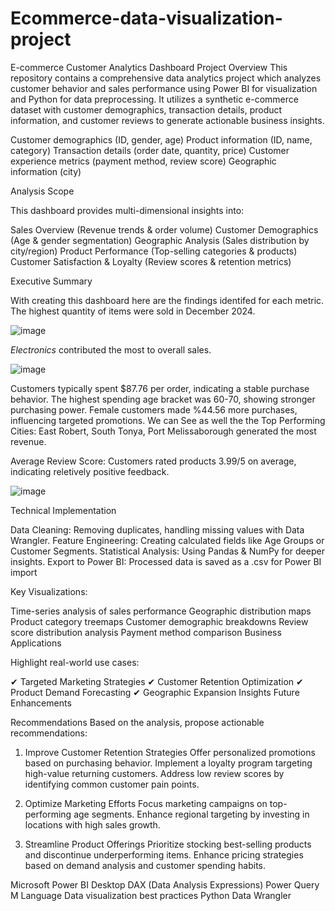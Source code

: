 # Ecommerce-data-visualization-project

E-commerce Customer Analytics Dashboard
Project Overview
This repository contains a comprehensive data analytics project which analyzes customer behavior and sales performance using Power BI for visualization and Python for data preprocessing. It utilizes a synthetic e-commerce dataset with customer demographics, transaction details, product information, and customer reviews to generate actionable business insights.

Customer demographics (ID, gender, age)
Product information (ID, name, category)
Transaction details (order date, quantity, price)
Customer experience metrics (payment method, review score)
Geographic information (city)

Analysis Scope

This dashboard provides multi-dimensional insights into:

Sales Overview (Revenue trends & order volume)
Customer Demographics (Age & gender segmentation)
Geographic Analysis (Sales distribution by city/region)
Product Performance (Top-selling categories & products)
Customer Satisfaction & Loyalty (Review scores & retention metrics)

Executive Summary 

With creating this dashboard here are the findings identifed for each metric. The highest quantity of items were sold in December 2024.

![image](https://github.com/user-attachments/assets/3f7957dc-d9f4-49d6-af23-e2f813be394d)

*Electronics* contributed the most to overall sales. 

![image](https://github.com/user-attachments/assets/b61db39e-67f6-42d8-83bf-a88d5577d850)

Customers typically spent $87.76 per order, indicating a stable purchase behavior. The highest spending age bracket was 60-70, showing stronger purchasing power. Female customers made %44.56 more purchases, influencing targeted promotions. We can See as well the the Top Performing Cities: East Robert, South Tonya, Port Melissaborough generated the most revenue.

Average Review Score: Customers rated products 3.99/5 on average, indicating reletively positive feedback.

![image](https://github.com/user-attachments/assets/18baa571-5546-4995-a887-72ef7a483cc7)


Technical Implementation

Data Cleaning: Removing duplicates, handling missing values with Data Wrangler.
Feature Engineering: Creating calculated fields like Age Groups or Customer Segments.
Statistical Analysis: Using Pandas & NumPy for deeper insights.
Export to Power BI: Processed data is saved as a .csv for Power BI import

Key Visualizations:

Time-series analysis of sales performance
Geographic distribution maps
Product category treemaps
Customer demographic breakdowns
Review score distribution analysis
Payment method comparison
Business Applications

Highlight real-world use cases:

✔ Targeted Marketing Strategies
✔ Customer Retention Optimization
✔ Product Demand Forecasting
✔ Geographic Expansion Insights
Future Enhancements

Recommendations
Based on the analysis, propose actionable recommendations:

1. Improve Customer Retention Strategies
Offer personalized promotions based on purchasing behavior.
Implement a loyalty program targeting high-value returning customers.
Address low review scores by identifying common customer pain points.

2. Optimize Marketing Efforts
Focus marketing campaigns on top-performing age segments.
Enhance regional targeting by investing in locations with high sales growth.

3. Streamline Product Offerings
Prioritize stocking best-selling products and discontinue underperforming items.
Enhance pricing strategies based on demand analysis and customer spending habits.

Microsoft Power BI Desktop
DAX (Data Analysis Expressions)
Power Query M Language
Data visualization best practices
Python Data Wrangler
